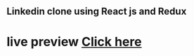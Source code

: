 ## Linkedin clone using React js and Redux

# live preview [Click here](https://linkedin-clone-bd776.web.app/register)
